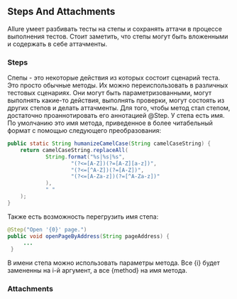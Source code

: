 ## Steps And Attachments

Allure умеет разбивать тесты на степы и сохранять аттачи в процессе выполнения тестов.
Стоит заметить, что степы могут быть вложенными и содержать в себе аттачменты.

### Steps

Спепы - это некоторые действия из которых состоит сценарий теста. Это просто обычные методы.
Их можно переиспользовать в различных тестовых сценариях. Они могут быть параметризованными,
могут выполнять какие-то действия, выполнять проверки, могут состоять из других степов и делать
аттачменты.
    Для того, чтобы метод стал степом, достаточно проаннотировать его аннотацией @Step.
У степа есть имя. По умолчанию это имя метода, приведенное в более читабельный формат с помощью
следующего преобразования:

``` java
public static String humanizeCamelCase(String camelCaseString) {
    return camelCaseString.replaceAll(
            String.format("%s|%s|%s",
                    "(?<=[A-Z])(?=[A-Z][a-z])",
                    "(?<=[^A-Z])(?=[A-Z])",
                    "(?<=[A-Za-z])(?=[^A-Za-z])"
            ),
            " "
    );
}

```


Также есть возможность перегрузить имя степа:

```java
@Step("Open '{0}' page.")
public void openPageByAddress(String pageAddress) {
     ...
 }
```

В имени степа можно использовать параметры метода. Все {i} будет замененны на i-й аргумент,
а все {method} на имя метода.


### Attachments


